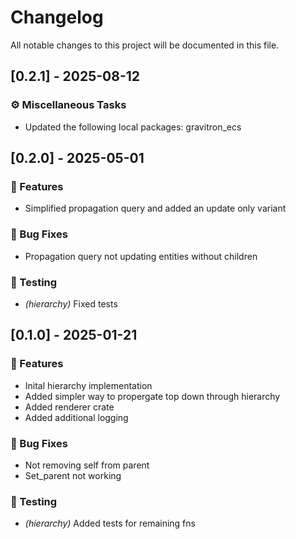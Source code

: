 # Changelog

All notable changes to this project will be documented in this file.

## [0.2.1] - 2025-08-12

### ⚙️ Miscellaneous Tasks

- Updated the following local packages: gravitron_ecs


## [0.2.0] - 2025-05-01

### 🚀 Features

- Simplified propagation query and added an update only variant

### 🐛 Bug Fixes

- Propagation query not updating entities without children

### 🧪 Testing

- *(hierarchy)* Fixed tests


## [0.1.0] - 2025-01-21

### 🚀 Features

- Inital hierarchy implementation
- Added simpler way to propergate top down through hierarchy
- Added renderer crate
- Added additional logging

### 🐛 Bug Fixes

- Not removing self from parent
- Set_parent not working

### 🧪 Testing

- *(hierarchy)* Added tests for remaining fns


